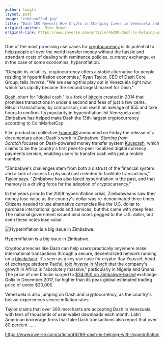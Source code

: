 ```yaml
---
author: tungfa
layout: post
image: "zimJune22nd.jpg"
title: "Dash CEO Reveals How Crypto is Changing Lives in Venezuela and Zimbabwe"
original-author:  Mike Brown
original-link: https://www.inverse.com/article/46299-dash-is-helping-with-hyperinflation
---
```




One of the most promising use cases for [cryptocurrency](https://www.inverse.com/topic/cryptocurrency) is its potential to help people all over the world transfer money without the hassle and attendant costs of dealing with remittence policies, currency exchange, or in the case of some economies, hyperinflation.

"Despite its volatility, cryptocurrency offers a stable alternative for people residing in hyperinflation economies," Ryan Taylor, CEO of Dash Core Group, tells *Inverse*. "We are seeing this play out in Venezuela right now, which has rapidly become the second largest market for Dash."

[Dash](https://www.inverse.com/article/45312-dash-cryptocurrency-rewards-com-paypal-store-payments), short for "digital cash," is a fork of [bitcoin](https://www.inverse.com/topic/bitcoin) created in 2014 that promises transactions in under a second and fees of just a few cents. Bitcoin transactions, by comparison, can reach an average of $55 and take hours to confirm. Its popularity in hyperinflation-hit Venezuela and Zimbabwe has helped make Dash the 13th-largest cryptocurrency according to CoinMarketCap.

Film production collective [Frame 48](https://frame48.com/) announced on Friday the release of a documentary about Dash's work in Zimbabwe. *Starting from Scratch* focuses on Dash-powered money transfer system [Kuvacash](https://www.kuvacash.com/), which claims to be the country's first peer-to-peer localized digital currency payments service, enabling users to transfer cash with just a mobile number.

"Zimbabwe's challenges stem from both a distrust of the financial system and a lack of access to physical cash needed to facilitate transactions," Taylor says. "Zimbabwe has also faced hyperinflation in the past, and that memory is a driving force for the adoption of cryptocurrency."

In the years prior to the 2008 hyperinflation crisis, Zimbabweans saw their money lose value as the country's dollar was re-denominated three times. Citizens needed to use alternative currencies like the U.S. dollar to purchase international goods and services, but this came with steep fees. The national government issued bind notes pegged to the U.S. dollar, but even these notes lose value.

![Hyperinflation is a big issue in Zimbabwe.](https://fsmedia.imgix.net/64/e8/6a/ef/29c5/4409/ba7c/f08f1df2a402/hyperinflation-is-a-big-issue-in-zimbabwe.jpeg)

Hyperinflation is a big issue in Zimbabwe.

Cryptocurrencies like Dash can help users practically anywhere make international transactions through a secure, decentralized network running on a [blockchain](https://www.inverse.com/topic/blockchain). It's seen as a key use case for crypto: Ray Youssef, head of exchange platform Paxful, [told *Inverse* in March](https://www.inverse.com/article/41984-bitcoin-expert-africa-crypto-boom) that the company's growth in Africa is "absolutely massive," particularly in Nigeria and Ghana. The price of one bitcoin surged to [$34,000 on Zimbabwe-based](https://news.bitcoin.com/bitcoin-trading-40-premium-africa-heres/) exchange Golix in December 2017, far higher than its peak global estimated trading price of under $20,000.

Venezuela is also jumping on Dash and cryptocurrency, as the country's bolívar experiences severe inflation rates:

Taylor claims that over 300 merchants are accepting Dash in Venezuela, with tens of thousands of user wallet downloads each month. Latin American brokerage firms that take Dash transactions also report that over 80 percent ......

<https://www.inverse.com/article/46299-dash-is-helping-with-hyperinflation>
